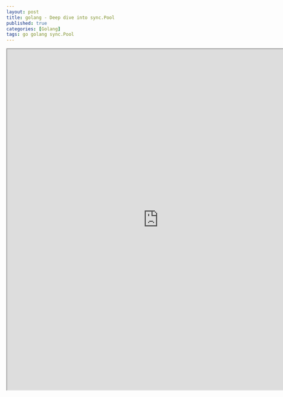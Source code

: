 ```yaml
---
layout: post
title: golang - Deep dive into sync.Pool
published: true
categories: [Golang]
tags: go golang sync.Pool
---
```

<iframe width="800" height="900" src="https://docs.google.com/document/d/e/2PACX-1vTYg7GwVnQlkjFyatWMvXwBL7XmVew8mmrB-lNnRjcNf0dXF_Si6L2qLu6u8AhsKjatfHxhq2kgd6bs/pub?embedded=true"></iframe>    
  